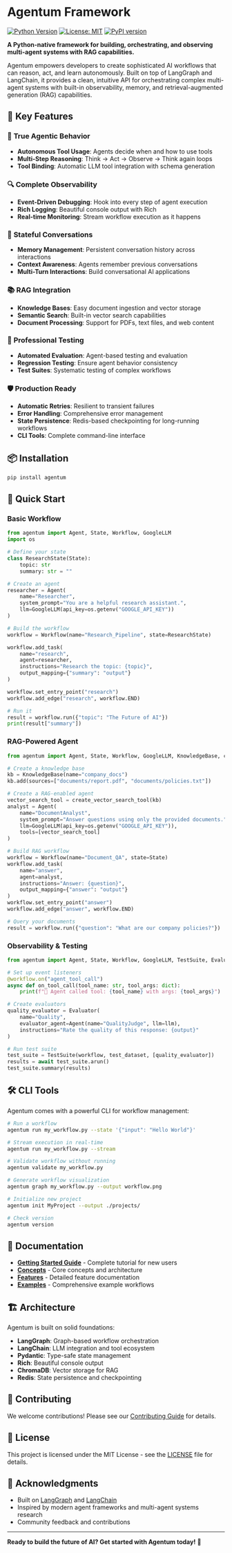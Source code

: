 # Agentum Framework

[![Python Version](https://img.shields.io/badge/python-3.11%2B-blue.svg)](https://python.org)
[![License: MIT](https://img.shields.io/badge/License-MIT-yellow.svg)](https://opensource.org/licenses/MIT)
[![PyPI version](https://badge.fury.io/py/agentum.svg)](https://badge.fury.io/py/agentum)

**A Python-native framework for building, orchestrating, and observing multi-agent systems with RAG capabilities.**

Agentum empowers developers to create sophisticated AI workflows that can reason, act, and learn autonomously. Built on top of LangGraph and LangChain, it provides a clean, intuitive API for orchestrating complex multi-agent systems with built-in observability, memory, and retrieval-augmented generation (RAG) capabilities.

## 🚀 Key Features

### 🤖 **True Agentic Behavior**
- **Autonomous Tool Usage**: Agents decide when and how to use tools
- **Multi-Step Reasoning**: Think → Act → Observe → Think again loops
- **Tool Binding**: Automatic LLM tool integration with schema generation

### 🔍 **Complete Observability**
- **Event-Driven Debugging**: Hook into every step of agent execution
- **Rich Logging**: Beautiful console output with Rich
- **Real-time Monitoring**: Stream workflow execution as it happens

### 🧠 **Stateful Conversations**
- **Memory Management**: Persistent conversation history across interactions
- **Context Awareness**: Agents remember previous conversations
- **Multi-Turn Interactions**: Build conversational AI applications

### 📚 **RAG Integration**
- **Knowledge Bases**: Easy document ingestion and vector storage
- **Semantic Search**: Built-in vector search capabilities
- **Document Processing**: Support for PDFs, text files, and web content

### 🧪 **Professional Testing**
- **Automated Evaluation**: Agent-based testing and evaluation
- **Regression Testing**: Ensure agent behavior consistency
- **Test Suites**: Systematic testing of complex workflows

### 🛡️ **Production Ready**
- **Automatic Retries**: Resilient to transient failures
- **Error Handling**: Comprehensive error management
- **State Persistence**: Redis-based checkpointing for long-running workflows
- **CLI Tools**: Complete command-line interface

## 📦 Installation

```bash
pip install agentum
```

## 🎯 Quick Start

### Basic Workflow

```python
from agentum import Agent, State, Workflow, GoogleLLM
import os

# Define your state
class ResearchState(State):
    topic: str
    summary: str = ""

# Create an agent
researcher = Agent(
    name="Researcher",
    system_prompt="You are a helpful research assistant.",
    llm=GoogleLLM(api_key=os.getenv("GOOGLE_API_KEY"))
)

# Build the workflow
workflow = Workflow(name="Research_Pipeline", state=ResearchState)

workflow.add_task(
    name="research",
    agent=researcher,
    instructions="Research the topic: {topic}",
    output_mapping={"summary": "output"}
)

workflow.set_entry_point("research")
workflow.add_edge("research", workflow.END)

# Run it
result = workflow.run({"topic": "The Future of AI"})
print(result["summary"])
```

### RAG-Powered Agent

```python
from agentum import Agent, State, Workflow, GoogleLLM, KnowledgeBase, create_vector_search_tool

# Create a knowledge base
kb = KnowledgeBase(name="company_docs")
kb.add(sources=["documents/report.pdf", "documents/policies.txt"])

# Create a RAG-enabled agent
vector_search_tool = create_vector_search_tool(kb)
analyst = Agent(
    name="DocumentAnalyst",
    system_prompt="Answer questions using only the provided documents.",
    llm=GoogleLLM(api_key=os.getenv("GOOGLE_API_KEY")),
    tools=[vector_search_tool]
)

# Build RAG workflow
workflow = Workflow(name="Document_QA", state=State)
workflow.add_task(
    name="answer",
    agent=analyst,
    instructions="Answer: {question}",
    output_mapping={"answer": "output"}
)
workflow.set_entry_point("answer")
workflow.add_edge("answer", workflow.END)

# Query your documents
result = workflow.run({"question": "What are our company policies?"})
```

### Observability & Testing

```python
from agentum import Agent, State, Workflow, GoogleLLM, TestSuite, Evaluator

# Set up event listeners
@workflow.on("agent_tool_call")
async def on_tool_call(tool_name: str, tool_args: dict):
    print(f"🔧 Agent called tool: {tool_name} with args: {tool_args}")

# Create evaluators
quality_evaluator = Evaluator(
    name="Quality",
    evaluator_agent=Agent(name="QualityJudge", llm=llm),
    instructions="Rate the quality of this response: {output}"
)

# Run test suite
test_suite = TestSuite(workflow, test_dataset, [quality_evaluator])
results = await test_suite.arun()
test_suite.summary(results)
```

## 🛠️ CLI Tools

Agentum comes with a powerful CLI for workflow management:

```bash
# Run a workflow
agentum run my_workflow.py --state '{"input": "Hello World"}'

# Stream execution in real-time
agentum run my_workflow.py --stream

# Validate workflow without running
agentum validate my_workflow.py

# Generate workflow visualization
agentum graph my_workflow.py --output workflow.png

# Initialize new project
agentum init MyProject --output ./projects/

# Check version
agentum version
```

## 📖 Documentation

- **[Getting Started Guide](docs/getting_started.md)** - Complete tutorial for new users
- **[Concepts](docs/concepts/)** - Core concepts and architecture
- **[Features](docs/features/)** - Detailed feature documentation
- **[Examples](examples/)** - Comprehensive example workflows

## 🏗️ Architecture

Agentum is built on solid foundations:

- **LangGraph**: Graph-based workflow orchestration
- **LangChain**: LLM integration and tool ecosystem
- **Pydantic**: Type-safe state management
- **Rich**: Beautiful console output
- **ChromaDB**: Vector storage for RAG
- **Redis**: State persistence and checkpointing

## 🤝 Contributing

We welcome contributions! Please see our [Contributing Guide](CONTRIBUTING.md) for details.

## 📄 License

This project is licensed under the MIT License - see the [LICENSE](LICENSE) file for details.

## 🙏 Acknowledgments

- Built on [LangGraph](https://github.com/langchain-ai/langgraph) and [LangChain](https://github.com/langchain-ai/langchain)
- Inspired by modern agent frameworks and multi-agent systems research
- Community feedback and contributions

---

**Ready to build the future of AI? Get started with Agentum today!** 🚀